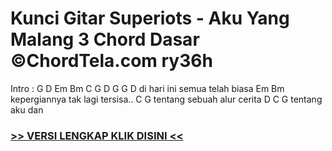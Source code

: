 
 # Kunci Gitar Superiots - Aku Yang Malang 3 Chord Dasar ©ChordTela.com ry36h


Intro : G D Em Bm C G D G G D di hari ini semua telah biasa Em Bm kepergiannya tak lagi tersisa.. C G tentang sebuah alur cerita D C G tentang aku dan

###  <a href="https://shortlighzx.web.app?sq=Kunci Gitar Superiots - Aku Yang Malang 3 Chord Dasar ©ChordTela.com"> >> VERSI LENGKAP KLIK DISINI << </a>
